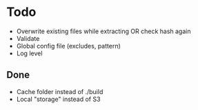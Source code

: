 # Todo

* Overwrite existing files while extracting OR
  check hash again
* Validate 
* Global config file (excludes, pattern)
* Log level

## Done

* Cache folder instead of ./build
* Local "storage" instead of S3
